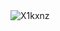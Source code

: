<img src='https://gitee.com/threecornerstones/ThreeCornerstones_Pic/raw/master/uPic/X1kxnz.png' alt='X1kxnz'/>